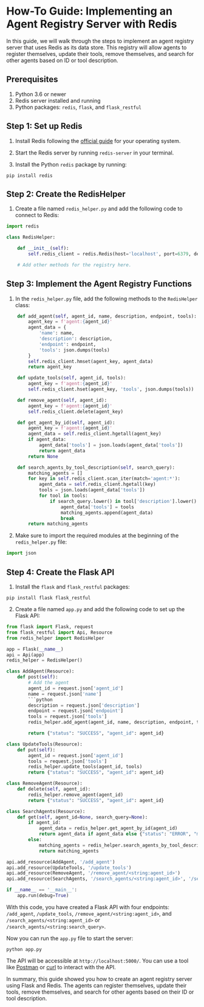 # How-To Guide: Implementing an Agent Registry Server with Redis

In this guide, we will walk through the steps to implement an agent registry server that uses Redis as its data store. This registry will allow agents to register themselves, update their tools, remove themselves, and search for other agents based on ID or tool description.

## Prerequisites

1. Python 3.6 or newer
2. Redis server installed and running
3. Python packages: `redis`, `flask`, and `flask_restful`

## Step 1: Set up Redis

1. Install Redis following the [official guide](https://redis.io/topics/quickstart) for your operating system.

2. Start the Redis server by running `redis-server` in your terminal.

3. Install the Python `redis` package by running:

```
pip install redis
```

## Step 2: Create the RedisHelper

1. Create a file named `redis_helper.py` and add the following code to connect to Redis:

```python
import redis

class RedisHelper:

    def __init__(self):
        self.redis_client = redis.Redis(host='localhost', port=6379, decode_responses=True)

    # Add other methods for the registry here.
```

## Step 3: Implement the Agent Registry Functions

1. In the `redis_helper.py` file, add the following methods to the `RedisHelper` class:

```python
    def add_agent(self, agent_id, name, description, endpoint, tools):
        agent_key = f'agent:{agent_id}'
        agent_data = {
            'name': name,
            'description': description,
            'endpoint': endpoint,
            'tools': json.dumps(tools)
        }
        self.redis_client.hmset(agent_key, agent_data)
        return agent_key

    def update_tools(self, agent_id, tools):
        agent_key = f'agent:{agent_id}'
        self.redis_client.hset(agent_key, 'tools', json.dumps(tools))

    def remove_agent(self, agent_id):
        agent_key = f'agent:{agent_id}'
        self.redis_client.delete(agent_key)

    def get_agent_by_id(self, agent_id):
        agent_key = f'agent:{agent_id}'
        agent_data = self.redis_client.hgetall(agent_key)
        if agent_data:
            agent_data['tools'] = json.loads(agent_data['tools'])
            return agent_data
        return None

    def search_agents_by_tool_description(self, search_query):
        matching_agents = []
        for key in self.redis_client.scan_iter(match='agent:*'):
            agent_data = self.redis_client.hgetall(key)
            tools = json.loads(agent_data['tools'])
            for tool in tools:
                if search_query.lower() in tool['description'].lower():
                    agent_data['tools'] = tools
                    matching_agents.append(agent_data)
                    break
        return matching_agents
```

2. Make sure to import the required modules at the beginning of the `redis_helper.py` file:

```python
import json
```

## Step 4: Create the Flask API

1. Install the `flask` and `flask_restful` packages:

```
pip install flask flask_restful
```

2. Create a file named `app.py` and add the following code to set up the Flask API:

```python
from flask import Flask, request
from flask_restful import Api, Resource
from redis_helper import RedisHelper

app = Flask(__name__)
api = Api(app)
redis_helper = RedisHelper()

class AddAgent(Resource):
    def post(self):
        # Add the agent
        agent_id = request.json['agent_id']
        name = request.json['name']
        ```python
        description = request.json['description']
        endpoint = request.json['endpoint']
        tools = request.json['tools']
        redis_helper.add_agent(agent_id, name, description, endpoint, tools)

        return {"status": "SUCCESS", "agent_id": agent_id}

class UpdateTools(Resource):
    def put(self):
        agent_id = request.json['agent_id']
        tools = request.json['tools']
        redis_helper.update_tools(agent_id, tools)
        return {"status": "SUCCESS", "agent_id": agent_id}

class RemoveAgent(Resource):
    def delete(self, agent_id):
        redis_helper.remove_agent(agent_id)
        return {"status": "SUCCESS", "agent_id": agent_id}

class SearchAgents(Resource):
    def get(self, agent_id=None, search_query=None):
        if agent_id:
            agent_data = redis_helper.get_agent_by_id(agent_id)
            return agent_data if agent_data else {"status": "ERROR", "message": "Agent not found"}
        else:
            matching_agents = redis_helper.search_agents_by_tool_description(search_query)
            return matching_agents

api.add_resource(AddAgent, '/add_agent')
api.add_resource(UpdateTools, '/update_tools')
api.add_resource(RemoveAgent, '/remove_agent/<string:agent_id>')
api.add_resource(SearchAgents, '/search_agents/<string:agent_id>', '/search_agents', '/search_agents/<string:search_query>')

if __name__ == '__main__':
    app.run(debug=True)
```

With this code, you have created a Flask API with four endpoints: `/add_agent`, `/update_tools`, `/remove_agent/<string:agent_id>`, and `/search_agents/<string:agent_id>` or `/search_agents/<string:search_query>`.

Now you can run the `app.py` file to start the server:

```
python app.py
```

The API will be accessible at `http://localhost:5000/`. You can use a tool like [Postman](https://www.postman.com/) or [curl](https://curl.se/) to interact with the API.

In summary, this guide showed you how to create an agent registry server using Flask and Redis. The agents can register themselves, update their tools, remove themselves, and search for other agents based on their ID or tool description.
       
